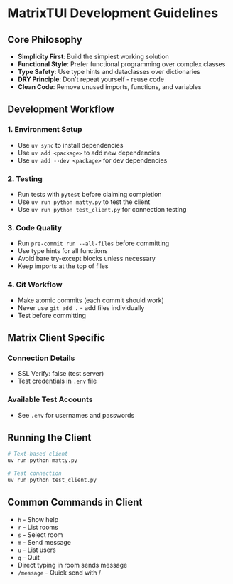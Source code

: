 # MatrixTUI Development Guidelines

## Core Philosophy

- **Simplicity First**: Build the simplest working solution
- **Functional Style**: Prefer functional programming over complex classes
- **Type Safety**: Use type hints and dataclasses over dictionaries
- **DRY Principle**: Don't repeat yourself - reuse code
- **Clean Code**: Remove unused imports, functions, and variables

## Development Workflow

### 1. Environment Setup
- Use `uv sync` to install dependencies
- Use `uv add <package>` to add new dependencies
- Use `uv add --dev <package>` for dev dependencies

### 2. Testing
- Run tests with `pytest` before claiming completion
- Use `uv run python matty.py` to test the client
- Use `uv run python test_client.py` for connection testing

### 3. Code Quality
- Run `pre-commit run --all-files` before committing
- Use type hints for all functions
- Avoid bare try-except blocks unless necessary
- Keep imports at the top of files

### 4. Git Workflow
- Make atomic commits (each commit should work)
- Never use `git add .` - add files individually
- Test before committing

## Matrix Client Specific

### Connection Details
- SSL Verify: false (test server)
- Test credentials in `.env` file

### Available Test Accounts
- See `.env` for usernames and passwords

## Running the Client

```bash
# Text-based client
uv run python matty.py

# Test connection
uv run python test_client.py
```

## Common Commands in Client
- `h` - Show help
- `r` - List rooms
- `s` - Select room
- `m` - Send message
- `u` - List users
- `q` - Quit
- Direct typing in room sends message
- `/message` - Quick send with /

